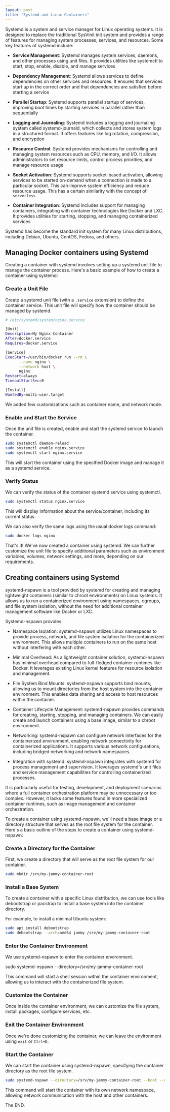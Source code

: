 ```yaml
---
layout: post
title: "Systemd and Linux Containers"
---
```


Systemd is a system and service manager for Linux operating systems. It is designed to replace the traditional SysVinit init system and provides a range of features for managing system processes, services, and resources. Some key features of systemd include:

- **Service Management**: Systemd manages system services, daemons, and other processes using unit files. It provides utilities like systemctl to start, stop, enable, disable, and manage services

- **Dependency Management**: Systemd allows services to define dependencies on other services and resources. It ensures that services start up in the correct order and that dependencies are satisfied before starting a service

- **Parallel Startup**: Systemd supports parallel startup of services, improving boot times by starting services in parallel rather than sequentially

- **Logging and Journaling**: Systemd includes a logging and journaling system called systemd-journald, which collects and stores system logs in a structured format. It offers features like log rotation, compression, and encryption

- **Resource Control**: Systemd provides mechanisms for controlling and managing system resources such as CPU, memory, and I/O. It allows administrators to set resource limits, control process priorities, and manage resource usage

- **Socket Activation**: Systemd supports socket-based activation, allowing services to be started on-demand when a connection is made to a particular socket. This can improve system efficiency and reduce resource usage. This has a certain similarity with the concept of `serverless`

- **Container Integration**: Systemd includes support for managing containers, integrating with container technologies like Docker and LXC. It provides utilities for starting, stopping, and managing containerized services

Systemd has become the standard init system for many Linux distributions, including Debian, Ubuntu, CentOS, Fedora, and others.

## Managing Docker containers using Systemd

Creating a container with systemd involves setting up a systemd unit file to manage the container process. Here's a basic example of how to create a container using systemd:

### Create a Unit File
Create a systemd unit file (with a `.service` extension) to define the container service. This unit file will specify how the container should be managed by systemd.

```bash
# /etc/systemd/system/nginx.service

[Unit]
Description=My Nginx Container
After=docker.service
Requires=docker.service

[Service]
ExecStart=/usr/bin/docker run --rm \
	  --name nginx \
	  --network host \
	  nginx
Restart=always
TimeoutStartSec=0

[Install]
WantedBy=multi-user.target
```

We added few customizations such as container name, and network mode.

### Enable and Start the Service

Once the unit file is created, enable and start the systemd service to launch the container.

```bash
sudo systemctl daemon-reload
sudo systemctl enable nginx.service
sudo systemctl start nginx.service
```

This will start the container using the specified Docker image and manage it as a systemd service.

### Verify Status

We can verify the status of the container systemd service using systemctl.

```bash
sudo systemctl status nginx.service
```

This will display information about the service/container, including its current status.

We can also verify the same logs using the usual docker logs command:

```bash
sudo docker logs nginx
```
That's it! We've now created a container using systemd. We can further customize the unit file to specify additional parameters such as environment variables, volumes, network settings, and more, depending on our requirements.

## Creating containers using Systemd

systemd-nspawn is a tool provided by systemd for creating and managing lightweight containers (similar to chroot environments) on Linux systems. It allows us to run a containerized environment using namespaces, cgroups, and file system isolation, without the need for additional container management software like Docker or LXC.

Systemd-nspawn provides:

- Namespace Isolation: systemd-nspawn utilizes Linux namespaces to provide process, network, and file system isolation for the containerized environment. This allows multiple containers to run on the same host without interfering with each other.

- Minimal Overhead: As a lightweight container solution, systemd-nspawn has minimal overhead compared to full-fledged container runtimes like Docker. It leverages existing Linux kernel features for resource isolation and management.

- File System Bind Mounts: systemd-nspawn supports bind mounts, allowing us to mount directories from the host system into the container environment. This enables data sharing and access to host resources within the container.

- Container Lifecycle Management: systemd-nspawn provides commands for creating, starting, stopping, and managing containers. We can easily create and launch containers using a base image, similar to a chroot environment.

- Networking: systemd-nspawn can configure network interfaces for the containerized environment, enabling network connectivity for containerized applications. It supports various network configurations, including bridged networking and network namespaces.

- Integration with systemd: systemd-nspawn integrates with systemd for process management and supervision. It leverages systemd's unit files and service management capabilities for controlling containerized processes.

It is particularly useful for testing, development, and deployment scenarios where a full container orchestration platform may be unnecessary or too complex. However, it lacks some features found in more specialized container runtimes, such as image management and container orchestration.

To create a container using systemd-nspawn, we'll need a base image or a directory structure that serves as the root file system for the container. Here's a basic outline of the steps to create a container using systemd-nspawn:

### Create a Directory for the Container

First, we create a directory that will serve as the root file system for our container.

```bash
sudo mkdir /srv/my-jammy-container-root
```

### Install a Base System

To create a container with a specific Linux distribution, we can use tools like debootstrap or pacstrap to install a base system into the container directory.

For example, to install a minimal Ubuntu system:

```bash
sudo apt install debootstrap
sudo debootstrap --arch=amd64 jammy /srv/my-jammy-container-root
```

### Enter the Container Environment

We use systemd-nspawn to enter the container environment.

sudo systemd-nspawn --directory=/srv/my-jammy-container-root

This command will start a shell session within the container environment, allowing us to interact with the containerized file system.

### Customize the Container

Once inside the container environment, we can customize the file system, install packages, configure services, etc.

### Exit the Container Environment

Once we're done customizing the container, we can leave the environment using `exit` or `Ctrl+D`.

### Start the Container

We can start the container using systemd-nspawn, specifying the container directory as the root file system.

```bash
sudo systemd-nspawn --directory=/srv/my-jammy-container-root --boot --network-veth
```

This command will start the container with its own network namespace, allowing network communication with the host and other containers.

The END.
